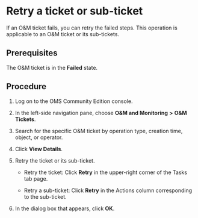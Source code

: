 # Retry a ticket or sub-ticket 

If an O\&M ticket fails, you can retry the failed steps. This operation is applicable to an O\&M ticket or its sub-tickets. 

## Prerequisites 

The O\&M ticket is in the **Failed** state.

## Procedure 

1. Log on to the OMS Community Edition console.

   

2. In the left-side navigation pane, choose **O\&M and Monitoring** **\>** **O\&M Tickets**.

   

3. Search for the specific O\&M ticket by operation type, creation time, object, or operator.

   

4. Click **View Details**.

   

5. Retry the ticket or its sub-ticket. 

   * Retry the ticket: Click **Retry** in the upper-right corner of the Tasks tab page.

     
   
   * Retry a sub-ticket: Click **Retry** in the Actions column corresponding to the sub-ticket.


6. In the dialog box that appears, click **OK**.

   



